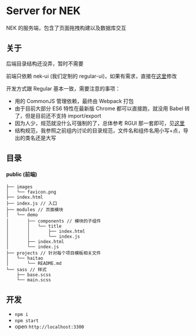 # Server for NEK

NEK 的服务端，包含了页面拖拽构建以及数据库交互

## 关于

后端目录结构还没弄，暂时不需要

前端只依赖 nek-ui (我们定制的 regular-ui)，如果有需求，直接在[这里][1]修改

开发方式跟 Regular 基本一致，需要注意的事项：
 
 - 用的 CommonJS 管理依赖，最终由 Webpack 打包
 - 由于目前大部分 ES6 特性在最新版 Chrome 都可以直接跑，就没用 Babel 转了，但是目前还不支持 import/export
 - 因为人少，规范就没什么可强制的了，总体参考 RGUI 那一套即可，见[这里][2]
 - 结构规范，我参照之前组内讨论的目录规范，文件名和组件名用小写+点，导出的类名还是大写

## 目录

#### public (前端)
```text
├── images
│   └── favicon.png
├── index.html
├── index.js // 入口
├── modules // 页面模块
│   └── demo
│       ├── components // 模块的子组件
│       │   └── title
│       │       ├── index.html
│       │       └── index.js
│       ├── index.html
│       └── index.js
├── projects // 针对每个项目模板相关文件
│   └── haitao
│       └── README.md
└── sass // 样式
    ├── base.scss
    └── main.scss
```

## 开发

 - `npm i`
 - `npm start`
 - open `http://localhost:3300`

 [1]: https://github.com/kaola-fed/regular-ui
 [2]: https://kaola-fed.github.io/regular-ui/doc/start/rule.html